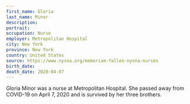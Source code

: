 ```yaml
---
first_name: Gloria
last_name: Minor
description: 
portrait: 
occupation: Nurse
employer: Metropolitan Hospital
city: New York
province: New York
country: United States
source: https://www.nysna.org/memoriam-fallen-nysna-nurses
birth_date: 
death_date: 2020-04-07
---
```


Gloria Minor was a nurse at Metropolitan Hospital. She passed away from COVID-19 on April 7, 2020 and is survived by her three brothers.